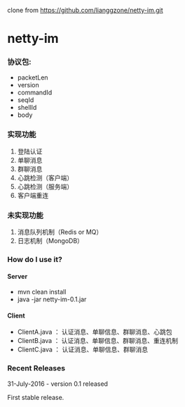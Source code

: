 clone from https://github.com/lianggzone/netty-im.git
# netty-im

###  协议包:
- packetLen
- version
- commandId
- seqId
- shellId
- body

### 实现功能

1. 登陆认证
2. 单聊消息
3. 群聊消息
4. 心跳检测（客户端）
5. 心跳检测（服务端）
6. 客户端重连

### 未实现功能

1. 消息队列机制（Redis or MQ）
2. 日志机制（MongoDB）

### How do I use it?
#### Server 

- mvn clean install
- java -jar netty-im-0.1.jar

#### Client

- ClientA.java ： 认证消息、单聊信息、群聊消息、心跳包
- ClientB.java ： 认证消息、单聊信息、群聊消息、重连机制
- ClientC.java ： 认证消息、单聊信息、群聊消息
    
### Recent Releases

31-July-2016 - version 0.1 released

First stable release. 
